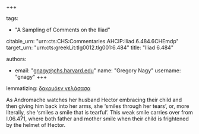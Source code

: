 +++

tags:
- "A Sampling of Comments on the Iliad"

citable_urn: "urn:cts:CHS:Commentaries.AHCIP:Iliad.6.484.6CHEmdp"
target_urn: "urn:cts:greekLit:tlg0012.tlg001:6.484"
title: "Iliad 6.484"

authors:
- email: "gnagy@chs.harvard.edu"
  name: "Gregory Nagy"
  username: "gnagy"
+++

<p>lemmatizing: <u>δακρυόεν γελάσασα</u></p><p>As Andromache watches her husband Hector embracing their child and then giving him back into her arms, she ‘smiles through her tears’, or, more literally, she ‘smiles a smile that is tearful’. This weak smile carries over from I.06.471, where both father and mother smile when their child is frightened by the helmet of Hector.</p>